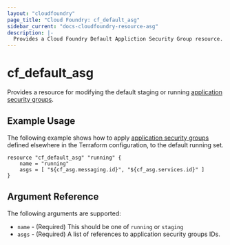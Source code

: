 ```yaml
---
layout: "cloudfoundry"
page_title: "Cloud Foundry: cf_default_asg"
sidebar_current: "docs-cloudfoundry-resource-asg"
description: |-
  Provides a Cloud Foundry Default Appliction Security Group resource.
---
```


# cf\_default\_asg

Provides a resource for modifying the default staging or running
[application security groups](https://docs.cloudfoundry.org/adminguide/app-sec-groups.html).

## Example Usage

The following example shows how to apply [application security groups](http://localhost:4567/docs/providers/cloudfoundry/r/asg.html)
defined elsewhere in the Terraform configuration, to the default running set.  

```
resource "cf_default_asg" "running" {
    name = "running"
    asgs = [ "${cf_asg.messaging.id}", "${cf_asg.services.id}" ]
}
```

## Argument Reference

The following arguments are supported:

* `name` - (Required) This should be one of `running` or `staging`
* `asgs` - (Required) A list of references to application security groups IDs.
